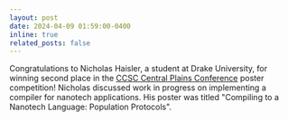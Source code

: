 ```yaml
---
layout: post
date: 2024-04-09 01:59:00-0400
inline: true
related_posts: false
---
```


Congratulations to Nicholas Haisler, a student at Drake University, for winning second place in the <a href = "https://www.ccsc.org/centralplains/">CCSC Central Plains Conference</a> poster competition! Nicholas discussed work in progress on implementing a compiler for nanotech applications. His poster was titled "Compiling to a Nanotech Language: Population Protocols".
